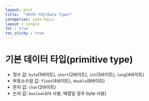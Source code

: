 ```yaml
---
layout: post
title:  "데이터 타입(Data Type)"
categories: java basic
layout : single
toc : true 
toc_sticky : true
---
```


# 기본 데이터 타입(primitive type)
- 정수 값: `byte`(1바이트), `short`(2바이트), `int`(3바이트), `long`(4바이트)
- 부동소수점 값: `float`(4바이트), `double`(8바이트)
- 문자 값: `char`(2바이트)
- 논리 값: `boolean`(int 사용, 배열일 경우 byte 사용)

